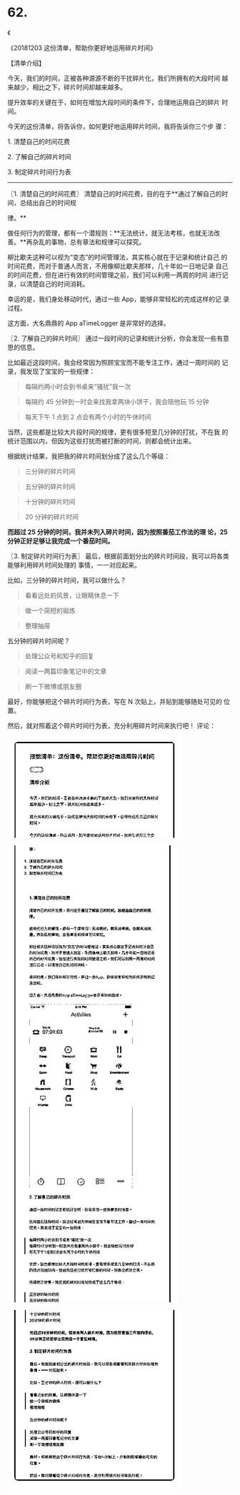 # 62.

《

《20181203 这份清单，帮助你更好地运用碎片时间》

【清单介绍】

今天，我们的时间，正被各种源源不断的干扰碎片化，我们所拥有的大段时间 越来越少，相比之下，碎片时间却越来越多。

提升效率的关键在于，如何在增加大段时间的条件下，合理地运用自己的碎片 时间。

今天的这份清单，将告诉你，如何更好地运用碎片时间，我将告诉你三个步 骤：

1\. 清楚自己的时间花费

2\. 了解自己的碎片时间

3\. 制定碎片时间行为表

---

〖1\. 清楚自己的时间花费〗 清楚自己的时间花费，目的在于**通过了解自己的时间，总结出自己的时间规

律。**

做任何行为的管理，都有一个潜规则：**无法统计，就无法考核，也就无法改 善。**再杂乱的事物，总有章法和规律可以探究。

柳比歇夫这种可以视为“变态”的时间管理法，其实核心就在于记录和统计自己 的时间花费，而对于普通人而言，不用像柳比歇夫那样，几十年如一日地记录 自己的时间花费，但在进行有效的时间管理之前，我们可以利用一两周的时间 进行记录，以清楚自己的时间消耗。

幸运的是，我们身处移动时代，通过一些 App，能够非常轻松的完成这样的记 录过程。

这方面，大名鼎鼎的 App aTimeLogger 是非常好的选择。

〖2\. 了解自己的碎片时间〗 通过一段时间的记录和统计分析，你会发现一些有意思的信息。

比如最近这段时间，我会经常因为照顾宝宝而不能专注工作，通过一周时间的 记录，我发现了宝宝的一些规律：

> 每隔约两小时会到书桌来“骚扰”我一次

> 每隔约 45 分钟到一时会来找我拿两块小饼干，我会陪他玩 15 分钟

> 每天下午 1 点到 2 点会有两个小时的午休时间

当然，这些都是比较大片段时间的规律，更有很多短至几分钟的打扰，不在我 的统计范围以内，但因为这些打扰而被打断的时间，则都会统计出来。

根据统计结果，我把我的碎片时间划分成了这么几个等级：

> 三分钟的碎片时间

> 五分钟的碎片时间

> 十分钟的碎片时间

> 20 分钟的碎片时间

**而超过 25 分钟的时间，我并未列入碎片时间，因为按照番茄工作法的理 论，25 分钟正好足够让我完成一个番茄时间。**

〖3\. 制定碎片时间行为表〗 最后，根据前面划分出的碎片时间段，我可以将各类能够利用碎片时间处理的 事情，一一对应起来。

比如，三分钟的碎片时间，我可以做什么？

> 看看远处的风景，让眼睛休息一下

> 做一个简短的锻炼

> 整理抽屉

五分钟的碎片时间呢？

> 处理公众号和知乎的回复

> 阅读一两篇印象笔记中的文章

> 刷一下微博或朋友圈

最好，你能够把这个碎片时间行为表，写在 N 次贴上，并贴到能够随处可见的 位置。

然后，就对照着这个碎片时间行为表，充分利用碎片时间来执行吧！ 评论：

![image](img/Image_144.png)

![image](img/Image_145.png)

![image](img/Image_146.png)